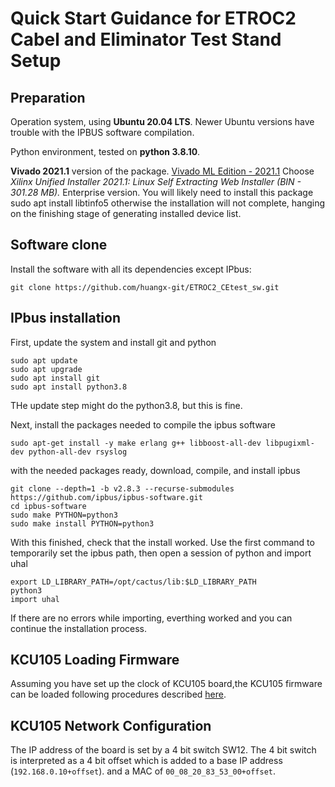 # Quick Start Guidance for ETROC2 Cabel and Eliminator Test Stand Setup

## Preparation

Operation system, using **Ubuntu 20.04 LTS**. Newer Ubuntu versions have trouble with the IPBUS software compilation.

Python environment, tested on **python 3.8.10**.

**Vivado 2021.1** version of the package. [Vivado ML Edition - 2021.1](https://www.xilinx.com/support/download/index.html/content/xilinx/en/downloadNav/vivado-design-tools/archive.html) Choose _Xilinx Unified Installer 2021.1: Linux Self Extracting Web Installer (BIN - 301.28 MB)._ Enterprise version. You will likely need to install this package sudo apt install libtinfo5 otherwise the installation will not complete, hanging on the finishing stage of generating installed device list.


## Software clone
 Install the software with all its dependencies except IPbus:

```
git clone https://github.com/huangx-git/ETROC2_CEtest_sw.git
```

## IPbus installation

First, update the system and install git and python

```
sudo apt update
sudo apt upgrade
sudo apt install git
sudo apt install python3.8
```

THe update step might do the python3.8, but this is fine.

Next, install the packages needed to compile the ipbus software

```sudo apt-get install -y make erlang g++ libboost-all-dev libpugixml-dev python-all-dev rsyslog```

with the needed packages ready, download, compile, and install ipbus
```
git clone --depth=1 -b v2.8.3 --recurse-submodules https://github.com/ipbus/ipbus-software.git
cd ipbus-software
sudo make PYTHON=python3
sudo make install PYTHON=python3
```
With this finished, check that the install worked. Use the first command to temporarily set the ipbus path, then open a session of python and import uhal
```
export LD_LIBRARY_PATH=/opt/cactus/lib:$LD_LIBRARY_PATH
python3
import uhal
```
If there are no errors while importing, everthing worked and you can continue the installation process.

## KCU105 Loading Firmware

Assuming you have set up the clock of KCU105 board,the KCU105 firmware can be loaded following procedures described [here](https://etl-rb.docs.cern.ch/Firmware/rb-firmware/#firmware-for-kcu-105).

## KCU105 Network Configuration
The IP address of the board is set by a 4 bit switch SW12. The 4 bit switch is interpreted as a 4 bit offset which is added to a base IP address (`192.168.0.10+offset`). and a MAC of `00_08_20_83_53_00+offset`.

